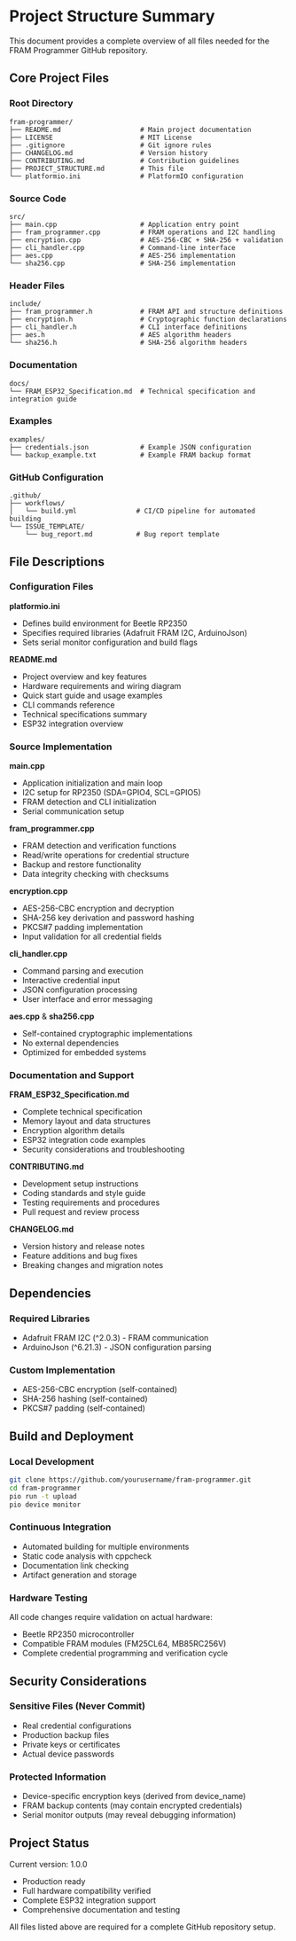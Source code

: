 # Project Structure Summary

This document provides a complete overview of all files needed for the FRAM Programmer GitHub repository.

## Core Project Files

### Root Directory
```
fram-programmer/
├── README.md                    # Main project documentation
├── LICENSE                      # MIT License
├── .gitignore                   # Git ignore rules
├── CHANGELOG.md                 # Version history
├── CONTRIBUTING.md              # Contribution guidelines
├── PROJECT_STRUCTURE.md         # This file
└── platformio.ini               # PlatformIO configuration
```

### Source Code
```
src/
├── main.cpp                     # Application entry point
├── fram_programmer.cpp          # FRAM operations and I2C handling
├── encryption.cpp               # AES-256-CBC + SHA-256 + validation
├── cli_handler.cpp              # Command-line interface
├── aes.cpp                      # AES-256 implementation
└── sha256.cpp                   # SHA-256 implementation
```

### Header Files
```
include/
├── fram_programmer.h            # FRAM API and structure definitions
├── encryption.h                 # Cryptographic function declarations
├── cli_handler.h                # CLI interface definitions
├── aes.h                        # AES algorithm headers
└── sha256.h                     # SHA-256 algorithm headers
```

### Documentation
```
docs/
└── FRAM_ESP32_Specification.md  # Technical specification and integration guide
```

### Examples
```
examples/
├── credentials.json             # Example JSON configuration
└── backup_example.txt           # Example FRAM backup format
```

### GitHub Configuration
```
.github/
├── workflows/
│   └── build.yml               # CI/CD pipeline for automated building
└── ISSUE_TEMPLATE/
    └── bug_report.md           # Bug report template
```

## File Descriptions

### Configuration Files

**platformio.ini**
- Defines build environment for Beetle RP2350
- Specifies required libraries (Adafruit FRAM I2C, ArduinoJson)
- Sets serial monitor configuration and build flags

**README.md**
- Project overview and key features
- Hardware requirements and wiring diagram
- Quick start guide and usage examples
- CLI commands reference
- Technical specifications summary
- ESP32 integration overview

### Source Implementation

**main.cpp**
- Application initialization and main loop
- I2C setup for RP2350 (SDA=GPIO4, SCL=GPIO5)
- FRAM detection and CLI initialization
- Serial communication setup

**fram_programmer.cpp**
- FRAM detection and verification functions
- Read/write operations for credential structure
- Backup and restore functionality
- Data integrity checking with checksums

**encryption.cpp**
- AES-256-CBC encryption and decryption
- SHA-256 key derivation and password hashing
- PKCS#7 padding implementation
- Input validation for all credential fields

**cli_handler.cpp**
- Command parsing and execution
- Interactive credential input
- JSON configuration processing
- User interface and error messaging

**aes.cpp** & **sha256.cpp**
- Self-contained cryptographic implementations
- No external dependencies
- Optimized for embedded systems

### Documentation and Support

**FRAM_ESP32_Specification.md**
- Complete technical specification
- Memory layout and data structures
- Encryption algorithm details
- ESP32 integration code examples
- Security considerations and troubleshooting

**CONTRIBUTING.md**
- Development setup instructions
- Coding standards and style guide
- Testing requirements and procedures
- Pull request and review process

**CHANGELOG.md**
- Version history and release notes
- Feature additions and bug fixes
- Breaking changes and migration notes

## Dependencies

### Required Libraries
- Adafruit FRAM I2C (^2.0.3) - FRAM communication
- ArduinoJson (^6.21.3) - JSON configuration parsing

### Custom Implementation
- AES-256-CBC encryption (self-contained)
- SHA-256 hashing (self-contained)
- PKCS#7 padding (self-contained)

## Build and Deployment

### Local Development
```bash
git clone https://github.com/yourusername/fram-programmer.git
cd fram-programmer
pio run -t upload
pio device monitor
```

### Continuous Integration
- Automated building for multiple environments
- Static code analysis with cppcheck
- Documentation link checking
- Artifact generation and storage

### Hardware Testing
All code changes require validation on actual hardware:
- Beetle RP2350 microcontroller
- Compatible FRAM modules (FM25CL64, MB85RC256V)
- Complete credential programming and verification cycle

## Security Considerations

### Sensitive Files (Never Commit)
- Real credential configurations
- Production backup files
- Private keys or certificates
- Actual device passwords

### Protected Information
- Device-specific encryption keys (derived from device_name)
- FRAM backup contents (may contain encrypted credentials)
- Serial monitor outputs (may reveal debugging information)

## Project Status

Current version: 1.0.0
- Production ready
- Full hardware compatibility verified
- Complete ESP32 integration support
- Comprehensive documentation and testing

All files listed above are required for a complete GitHub repository setup.